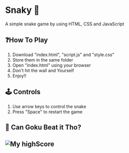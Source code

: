 # Snaky 🐍

A simple snake game by using HTML, CSS and JavaScript

## ❓How To Play
1. Download "index.html", "script.js" and "style.css"
2. Store them in the same folder
3. Open "index.html" using your browser
4. Don't hit the wall and Yourself
4. Enjoy!!

## 🕹️ Controls 
1. Use arrow keys to control the snake
2. Press "Space" to restart the game

## 👑 Can Goku Beat it Tho?
![My highScore](https://images2.imgbox.com/db/88/GeL38xvm_o.png)
---